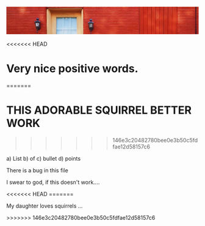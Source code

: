  ![banner](./img/door.jpg)

<<<<<<< HEAD
 # Very nice positive words.
=======
 # THIS ADORABLE SQUIRREL BETTER WORK
>>>>>>> 146e3c20482780bee0e3b50c5fdfae12d58157c6

a) List
b) of
c) bullet
d) points

<p> There is a bug in this file</p>
<p> I swear to god, if this doesn't work....</p>
<<<<<<< HEAD
=======
<p> My daughter loves squirrels ...</p>
>>>>>>> 146e3c20482780bee0e3b50c5fdfae12d58157c6
